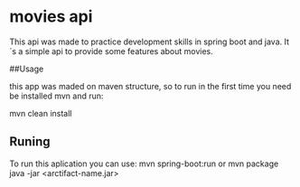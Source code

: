 # movies api

This api was made to practice development skills in spring boot and java.
It´s a simple api to provide some features about movies.

##Usage

this app was maded on maven structure, so to run in the first time you need be installed mvn and run:

mvn clean install

## Runing
To run this aplication you can use:
mvn spring-boot:run
or
mvn package
java -jar <arctifact-name.jar>


